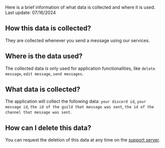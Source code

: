 Here is a brief information of what data is collected and where it is used.    
Last update: 07/16/2024

## How this data is collected?
  They are collected whenever you send a message using our services.

## Where is the data used?
  The collected data is only used for application functionalities, like `delete message`, `edit message`, `send messages`.

## What data is collected?
  The application will collect the following data: `your discord id`, `your message id`, `the id of the guild that message was sent`, `the id of the channel that message was sent`.

## How can I delete this data?
  You can request the deletion of this data at any time on the [support server](https://discord.com/invite/v4Xteu8pUs).
